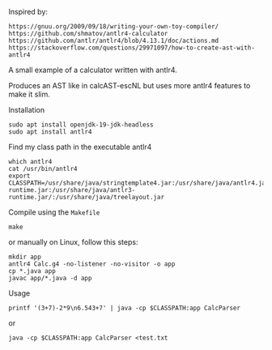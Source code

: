 Inspired by:
	
	https://gnuu.org/2009/09/18/writing-your-own-toy-compiler/
	https://github.com/shmatov/antlr4-calculator
	https://github.com/antlr/antlr4/blob/4.13.1/doc/actions.md
	https://stackoverflow.com/questions/29971097/how-to-create-ast-with-antlr4

A small example of a calculator written with antlr4.

Produces an AST like in calcAST-escNL but uses more antlr4 features to make it slim.

Installation

	sudo apt install openjdk-19-jdk-headless
	sudo apt install antlr4
	
Find my class path in the executable antlr4

	which antlr4
	cat /usr/bin/antlr4
	export CLASSPATH=/usr/share/java/stringtemplate4.jar:/usr/share/java/antlr4.jar:/usr/share/java/antlr4-runtime.jar:/usr/share/java/antlr3-runtime.jar/:/usr/share/java/treelayout.jar

Compile using the `Makefile` 

    make
    
or manually on Linux, follow this steps:
	
	mkdir app
	antlr4 Calc.g4 -no-listener -no-visitor -o app
	cp *.java app
	javac app/*.java -d app 

Usage

	printf '(3+7)-2*9\n6.543+7' | java -cp $CLASSPATH:app CalcParser
	
or

    java -cp $CLASSPATH:app CalcParser <test.txt
    
